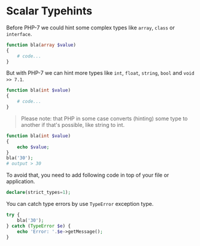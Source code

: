 # Scalar Typehints

Before PHP-7 we could hint some complex types like <code>array</code>, <code>class</code> or <code>interface</code>.
```php
function bla(array $value)
{
    # code...
}
```
But with PHP-7 we can hint more types like <code>int</code>, <code>float</code>, <code>string</code>, <code>bool</code> and <code>void >> 7.1</code>.
```php
function bla(int $value)
{
    # code...
}
```
> Please note: that PHP in some case converts (hinting) some type to another if that's possible, like string to int.
```php
function bla(int $value)
{
    echo $value;
}
bla('30');
# output > 30
```
To avoid that, you need to add following code in top of your file or application.
```php
declare(strict_types=1);
```
You can catch type errors by use <code>TypeError</code> exception type.
```php
try {
    bla('30');
} catch (TypeError $e) {
    echo 'Error: '.$e->getMessage();
}
```
